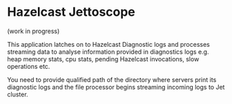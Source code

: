 # Hazelcast Jettoscope

(work in progress)

This application latches on to Hazelcast Diagnostic logs and processes streaming data to analyse information provided in diagnostics logs e.g. heap memory stats, cpu stats, pending Hazelcast invocations, slow operations etc.

You need to provide qualified path of the directory where servers print its diagnostic logs and the file processor begins streaming incoming logs to Jet cluster.

